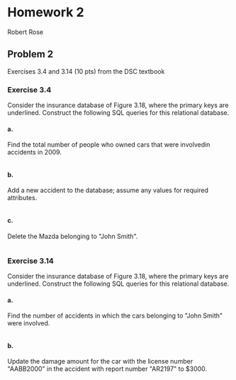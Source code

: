 # Homework 2

Robert Rose

## Problem 2

Exercises 3.4 and 3.14 (10 pts) from the DSC textbook

### Exercise 3.4

Consider the insurance database of Figure 3.18, where the primary keys are 
underlined. Construct the following SQL queries for this relational database.

#### a.

Find the total number of people who owned cars that were involvedin accidents 
in 2009.

```sql

```

#### b.

Add a new accident to the database; assume any values for required attributes.

```sql

```

#### c. 

Delete the Mazda belonging to "John Smith".

```sql

```


### Exercise 3.14

Consider the insurance database of Figure 3.18, where the primary keys are 
underlined. Construct the following SQL queries for this relational database.

#### a.

Find the number of accidents in which the cars belonging to "John Smith" were 
involved.

```sql

```

#### b.

Update the damage amount for the car with the license number "AABB2000" in the 
accident with report number "AR2197" to $3000.

```sql

```
